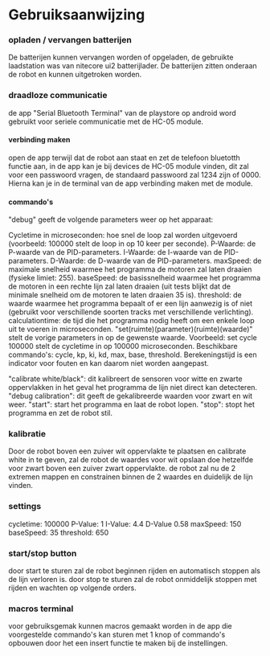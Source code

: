 # Gebruiksaanwijzing

### opladen / vervangen batterijen
 De batterijen kunnen vervangen worden of opgeladen, de gebruikte laadstation was van nitecore ui2 batterijlader.
De batterijen zitten onderaan de robot en kunnen uitgetroken worden.
### draadloze communicatie
de app "Serial Bluetooth Terminal" van de playstore op android word gebruikt voor seriele communicatie met de HC-05 module.
#### verbinding maken
open de app terwijl dat de robot aan staat en zet de telefoon bluetotth functie aan, in de app kan je bij devices de HC-05 module vinden, dit zal voor een passwoord vragen, de standaard passwoord zal 1234 zijn of 0000.
Hierna kan je in de terminal van de app verbinding maken met de module.
#### commando's
"debug" geeft de volgende parameters weer op het apparaat:

Cycletime in microseconden: hoe snel de loop zal worden uitgevoerd (voorbeeld: 100000 stelt de loop in op 10 keer per seconde).
P-Waarde: de P-waarde van de PID-parameters.
I-Waarde: de I-waarde van de PID-parameters.
D-Waarde: de D-waarde van de PID-parameters.
maxSpeed: de maximale snelheid waarmee het programma de motoren zal laten draaien (fysieke limiet: 255).
baseSpeed: de basissnelheid waarmee het programma de motoren in een rechte lijn zal laten draaien (uit tests blijkt dat de minimale snelheid om de motoren te laten draaien 35 is).
threshold: de waarde waarmee het programma bepaalt of er een lijn aanwezig is of niet (gebruikt voor verschillende soorten tracks met verschillende verlichting).
calculationtime: de tijd die het programma nodig heeft om een enkele loop uit te voeren in microseconden.
"set(ruimte)(parameter)(ruimte)(waarde)" stelt de vorige parameters in op de gewenste waarde. Voorbeeld: set cycle 100000 stelt de cycletime in op 100000 microseconden. Beschikbare commando's: cycle, kp, ki, kd, max, base, threshold. Berekeningstijd is een indicator voor fouten en kan daarom niet worden aangepast.

"calibrate white/black": dit kalibreert de sensoren voor witte en zwarte oppervlakken in het geval het programma de lijn niet direct kan detecteren. "debug calibration": dit geeft de gekalibreerde waarden voor zwart en wit weer. "start": start het programma en laat de robot lopen. 
"stop": stopt het programma en zet de robot stil.

### kalibratie
Door de robot boven een zuiver wit oppervlakte te plaatsen en calibrate white in te geven, zal de robot de waardes voor wit opslaan
doe hetzelfde voor zwart boven een zuiver zwart oppervlakte.
de robot zal nu de 2 extremen mappen en constrainen binnen de 2 waardes en duidelijk de lijn vinden.
### settings
cycletime: 100000
P-Value: 1
I-Value: 4.4
D-Value 0.58
maxSpeed: 150
baseSpeed: 35
threshold: 650
### start/stop button
door start te sturen zal de robot beginnen rijden en automatisch stoppen als de lijn verloren is.
door stop te sturen zal de robot onmiddelijk stoppen met rijden en wachten op volgende orders.
### macros terminal
voor gebruiksgemak kunnen macros gemaakt worden in de app die voorgestelde commando's kan sturen met 1 knop of commando's opbouwen door het een insert functie te maken bij de instellingen.
